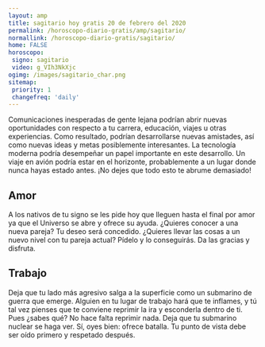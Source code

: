 ```yaml
---
layout: amp
title: sagitario hoy gratis 20 de febrero del 2020 
permalink: /horoscopo-diario-gratis/amp/sagitario/
normallink: /horoscopo-diario-gratis/sagitario/
home: FALSE
horoscopo:
 signo: sagitario
 video: g_VIh3NkXjc
ogimg: /images/sagitario_char.png
sitemap:
 priority: 1
 changefreq: 'daily'
---
```



Comunicaciones inesperadas de gente lejana podrían abrir nuevas oportunidades con respecto a tu carrera, educación, viajes u otras experiencias. Como resultado, podrían desarrollarse nuevas amistades, así como nuevas ideas y metas posiblemente interesantes. La tecnología moderna podría desempeñar un papel importante en este desarrollo. Un viaje en avión podría estar en el horizonte, probablemente a un lugar donde nunca hayas estado antes. ¡No dejes que todo esto te abrume demasiado!

## Amor

A los nativos de tu signo se les pide hoy que lleguen hasta el final por amor ya que el Universo se abre y ofrece su ayuda. ¿Quieres conocer a una nueva pareja? Tu deseo será concedido. ¿Quieres llevar las cosas a un nuevo nivel con tu pareja actual? Pídelo y lo conseguirás. Da las gracias y disfruta.

## Trabajo

Deja que tu lado más agresivo salga a la superficie como un submarino de guerra que emerge. Alguien en tu lugar de trabajo hará que te inflames, y tú tal vez pienses que te conviene reprimir la ira y esconderla dentro de ti. Pues ¿sabes qué? No hace falta reprimir nada. Deja que tu submarino nuclear se haga ver. Sí, oyes bien: ofrece batalla. Tu punto de vista debe ser oído primero y respetado después.